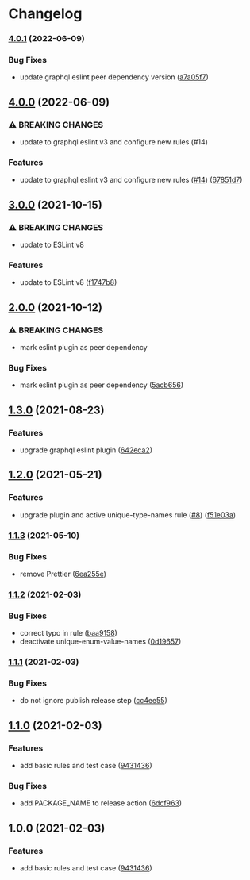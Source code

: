 # Changelog

### [4.0.1](https://www.github.com/zakodium/eslint-config-graphql/compare/v4.0.0...v4.0.1) (2022-06-09)


### Bug Fixes

* update graphql eslint peer dependency version ([a7a05f7](https://www.github.com/zakodium/eslint-config-graphql/commit/a7a05f701874fc74b17c153f6cd62eacdc9e084c))

## [4.0.0](https://www.github.com/zakodium/eslint-config-graphql/compare/v3.0.0...v4.0.0) (2022-06-09)


### ⚠ BREAKING CHANGES

* update to graphql eslint v3 and configure new rules (#14)

### Features

* update to graphql eslint v3 and configure new rules ([#14](https://www.github.com/zakodium/eslint-config-graphql/issues/14)) ([67851d7](https://www.github.com/zakodium/eslint-config-graphql/commit/67851d794bc5b67076b4105be8cb167fbb1f61e6))

## [3.0.0](https://www.github.com/zakodium/eslint-config-graphql/compare/v2.0.0...v3.0.0) (2021-10-15)


### ⚠ BREAKING CHANGES

* update to ESLint v8

### Features

* update to ESLint v8 ([f1747b8](https://www.github.com/zakodium/eslint-config-graphql/commit/f1747b8f32faa08a6e5d97d6cfb5d6bbf62c92ce))

## [2.0.0](https://www.github.com/zakodium/eslint-config-graphql/compare/v1.3.0...v2.0.0) (2021-10-12)


### ⚠ BREAKING CHANGES

* mark eslint plugin as peer dependency

### Bug Fixes

* mark eslint plugin as peer dependency ([5acb656](https://www.github.com/zakodium/eslint-config-graphql/commit/5acb656fed55c06f29ed835e046955ac5fc8fd5d))

## [1.3.0](https://www.github.com/zakodium/eslint-config-graphql/compare/v1.2.0...v1.3.0) (2021-08-23)


### Features

* upgrade graphql eslint plugin ([642eca2](https://www.github.com/zakodium/eslint-config-graphql/commit/642eca28fb8b62092eb6dffa691de78eba72f210))

## [1.2.0](https://www.github.com/zakodium/eslint-config-graphql/compare/v1.1.3...v1.2.0) (2021-05-21)


### Features

* upgrade plugin and active unique-type-names rule ([#8](https://www.github.com/zakodium/eslint-config-graphql/issues/8)) ([f51e03a](https://www.github.com/zakodium/eslint-config-graphql/commit/f51e03afa26882b0c31659428273a20fd37f5688))

### [1.1.3](https://www.github.com/zakodium/eslint-config-graphql/compare/v1.1.2...v1.1.3) (2021-05-10)


### Bug Fixes

* remove Prettier ([6ea255e](https://www.github.com/zakodium/eslint-config-graphql/commit/6ea255e67540815fac6cf1be6ed63b8421e4953d))

### [1.1.2](https://www.github.com/zakodium/eslint-config-graphql/compare/v1.1.1...v1.1.2) (2021-02-03)


### Bug Fixes

* correct typo in rule ([baa9158](https://www.github.com/zakodium/eslint-config-graphql/commit/baa915885962dcecbd012bc7a90b4322853661a0))
* deactivate unique-enum-value-names ([0d19657](https://www.github.com/zakodium/eslint-config-graphql/commit/0d19657aa61557eb26fbdecd173c8ae54228c0e7))

### [1.1.1](https://www.github.com/zakodium/eslint-config-graphql/compare/v1.1.0...v1.1.1) (2021-02-03)


### Bug Fixes

* do not ignore publish release step ([cc4ee55](https://www.github.com/zakodium/eslint-config-graphql/commit/cc4ee55f06514e758255c9f7676565dc8bdd518a))

## [1.1.0](https://www.github.com/zakodium/eslint-config-graphql/compare/v1.0.0...v1.1.0) (2021-02-03)


### Features

* add basic rules and test case ([9431436](https://www.github.com/zakodium/eslint-config-graphql/commit/94314365a1a37eadeb6b4cefea4d5b90a345210e))


### Bug Fixes

* add PACKAGE_NAME to release action ([6dcf963](https://www.github.com/zakodium/eslint-config-graphql/commit/6dcf96386a80c500bd502f8a879ca420a3b0acec))

## 1.0.0 (2021-02-03)


### Features

* add basic rules and test case ([9431436](https://www.github.com/zakodium/eslint-config-graphql/commit/94314365a1a37eadeb6b4cefea4d5b90a345210e))
